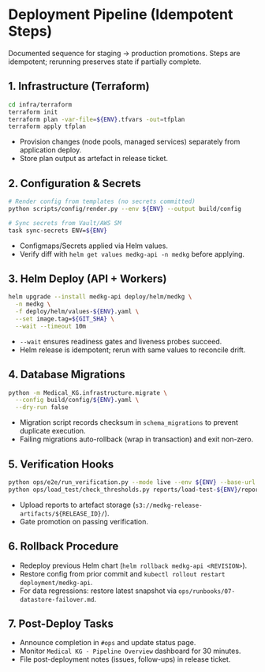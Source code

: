 # Deployment Pipeline (Idempotent Steps)

Documented sequence for staging → production promotions. Steps are idempotent; rerunning preserves state if partially complete.

## 1. Infrastructure (Terraform)

```bash
cd infra/terraform
terraform init
terraform plan -var-file=${ENV}.tfvars -out=tfplan
terraform apply tfplan
```

- Provision changes (node pools, managed services) separately from application deploy.
- Store plan output as artefact in release ticket.

## 2. Configuration & Secrets

```bash
# Render config from templates (no secrets committed)
python scripts/config/render.py --env ${ENV} --output build/config

# Sync secrets from Vault/AWS SM
task sync-secrets ENV=${ENV}
```

- Configmaps/Secrets applied via Helm values.
- Verify diff with `helm get values medkg-api -n medkg` before applying.

## 3. Helm Deploy (API + Workers)

```bash
helm upgrade --install medkg-api deploy/helm/medkg \
  -n medkg \
  -f deploy/helm/values-${ENV}.yaml \
  --set image.tag=${GIT_SHA} \
  --wait --timeout 10m
```

- `--wait` ensures readiness gates and liveness probes succeed.
- Helm release is idempotent; rerun with same values to reconcile drift.

## 4. Database Migrations

```bash
python -m Medical_KG.infrastructure.migrate \
  --config build/config/${ENV}.yaml \
  --dry-run false
```

- Migration script records checksum in `schema_migrations` to prevent duplicate execution.
- Failing migrations auto-rollback (wrap in transaction) and exit non-zero.

## 5. Verification Hooks

```bash
python ops/e2e/run_verification.py --mode live --env ${ENV} --base-url https://api-${ENV}.medkg.example.com --report reports/e2e-${ENV}.json
python ops/load_test/check_thresholds.py reports/load-test-${ENV}/report.html --budget ops/load_test/budget.yaml --profile burst
```

- Upload reports to artefact storage (`s3://medkg-release-artifacts/${RELEASE_ID}/`).
- Gate promotion on passing verification.

## 6. Rollback Procedure

- Redeploy previous Helm chart (`helm rollback medkg-api <REVISION>`).
- Restore config from prior commit and `kubectl rollout restart deployment/medkg-api`.
- For data regressions: restore latest snapshot via `ops/runbooks/07-datastore-failover.md`.

## 7. Post-Deploy Tasks

- Announce completion in `#ops` and update status page.
- Monitor `Medical KG - Pipeline Overview` dashboard for 30 minutes.
- File post-deployment notes (issues, follow-ups) in release ticket.
